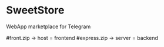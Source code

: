 # SweetStore
WebApp marketplace for Telegram

#front.zip → host = frontend
#express.zip → server = backend
